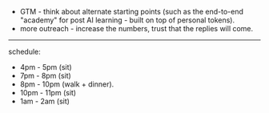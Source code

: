 - GTM - think about alternate starting points (such as the end-to-end "academy" for post AI learning - built on top of personal tokens).
- more outreach - increase the numbers, trust that the replies will come.

---

schedule:
- 4pm - 5pm (sit)
- 7pm - 8pm (sit)
- 8pm - 10pm (walk + dinner).
- 10pm - 11pm (sit)
- 1am - 2am (sit)